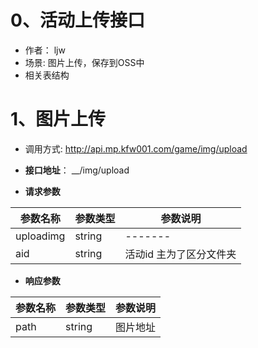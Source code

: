 

# 0、活动上传接口

-  作者： ljw
-  场景: 图片上传，保存到OSS中
-  相关表结构



# 1、图片上传

- 调用方式: http://api.mp.kfw001.com/game/img/upload

+ __接口地址__： __/img/upload

+ __请求参数__

|  参数名称  | 参数类型 | 参数说明 |
| --------- | -------- | ------- |
| uploadimg | string | ------- |
| aid | string | 活动id  主为了区分文件夹 |


+ __响应参数__

|  参数名称  | 参数类型 | 参数说明 |
| --------- | -------- | ------- |
| path | string | 图片地址 |
